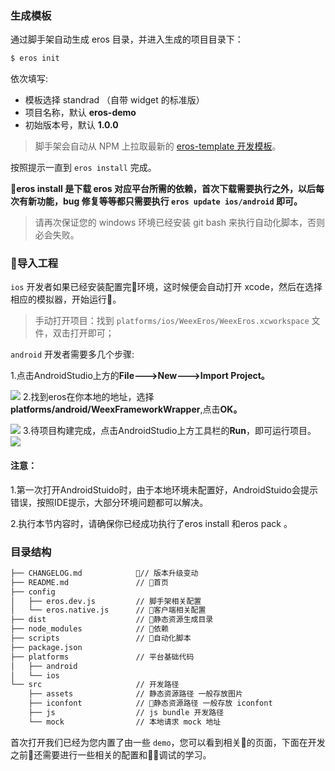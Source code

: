 ### 生成模板 
通过脚手架自动生成 eros 目录，并进入生成的项目目录下：
```bash
$ eros init
```
 依次填写:
 
* 模板选择 standrad （自带 widget 的标准版）
* 项目名称，默认 **eros-demo**
* 初始版本号，默认 **1.0.0**

> 脚手架会自动从 NPM 上拉取最新的 [eros-template 开发模板](https://github.com/bmfe/eros-template)。

按照提示一直到 `eros install` 完成。

**eros install 是下载 eros 对应平台所需的依赖，首次下载需要执行之外，以后每次有新功能，bug 修复等等都只需要执行 `eros update ios/android` 即可。**

> 请再次保证您的 windows 环境已经安装 git bash 来执行自动化脚本，否则必会失败。

### 导入工程
 `ios` 开发者如果已经安装配置完环境，这时候便会自动打开 xcode，然后在选择相应的模拟器，开始运行。
  > 手动打开项目：找到 `platforms/ios/WeexEros/WeexEros.xcworkspace` 文件，双击打开即可；

 `android` 开发者需要多几个步骤:

1.点击AndroidStudio上方的**File---&gt;New---&gt;Import Project。**

![](https://img.benmu-health.com/gitbook/1505963461481.jpg)
    2.找到eros在你本地的地址，选择**platforms/android/WeexFrameworkWrapper**,点击**OK。**

![](https://img.benmu-health.com/gitbook/1505963624252.jpg)
    3.待项目构建完成，点击AndroidStudio上方工具栏的**Run**，即可运行项目。![](https://img.benmu-health.com/gitbook/1505963683163.jpg)

#### 注意：

1.第一次打开AndroidStuido时，由于本地环境未配置好，AndroidStuido会提示错误，按照IDE提示，大部分环境问题都可以解决。

2.执行本节内容时，请确保你已经成功执行了eros install 和eros pack 。

### 目录结构

```bash
├── CHANGELOG.md            // 版本升级变动
├── README.md               // 首页
├── config                  
│   ├── eros.dev.js         // 脚手架相关配置
│   └── eros.native.js      // 客户端相关配置
├── dist                    // 静态资源生成目录
├── node_modules            // 依赖
├── scripts                 // 自动化脚本
├── package.json            
├── platforms               // 平台基础代码
│   ├── android
│   └── ios
└── src                     // 开发路径
    ├── assets              // 静态资源路径 一般存放图片
    ├── iconfont            // 静态资源路径 一般存放 iconfont
    ├── js                  // js bundle 开发路径
    └── mock                // 本地请求 mock 地址
```

首次打开我们已经为您内置了由一些 `demo`，您可以看到相关的页面，下面在开发之前还需要进行一些相关的配置和调试的学习。
